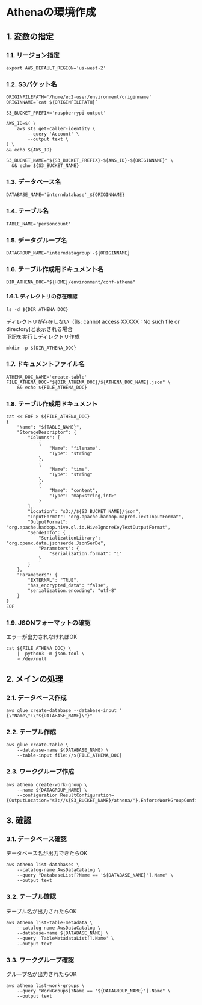 <!-- omit in toc -->
# Athenaの環境作成

## 1. 変数の指定

### 1.1. リージョン指定

    export AWS_DEFAULT_REGION='us-west-2'

### 1.2. S3バケット名

    ORIGINFILEPATH='/home/ec2-user/environment/originname'
    ORIGINNAME=`cat ${ORIGINFILEPATH}`

    S3_BUCKET_PREFIX='raspberrypi-output'

    AWS_ID=$( \
        aws sts get-caller-identity \
            --query 'Account' \
            --output text \
    ) \
    && echo ${AWS_ID}

    S3_BUCKET_NAME="${S3_BUCKET_PREFIX}-${AWS_ID}-${ORIGINNAME}" \
      && echo ${S3_BUCKET_NAME}

### 1.3. データベース名

    DATABASE_NAME='interndatabase'_${ORIGINNAME}

### 1.4. テーブル名

    TABLE_NAME='personcount'

### 1.5. データグループ名

    DATAGROUP_NAME='interndatagroup'-${ORIGINNAME}

### 1.6. テーブル作成用ドキュメント名

    DIR_ATHENA_DOC="${HOME}/environment/conf-athena"

#### 1.6.1. ディレクトリの存在確認

    ls -d ${DIR_ATHENA_DOC}

ディレクトリが存在しない（[ls: cannot access XXXXX : No such file or directory]と表示される場合  
下記を実行しディレクトリ作成

    mkdir -p ${DIR_ATHENA_DOC}

### 1.7. ドキュメントファイル名

    ATHENA_DOC_NAME='create-table'
    FILE_ATHENA_DOC="${DIR_ATHENA_DOC}/${ATHENA_DOC_NAME}.json" \
        && echo ${FILE_ATHENA_DOC}

### 1.8. テーブル作成用ドキュメント

    cat << EOF > ${FILE_ATHENA_DOC}
    {
        "Name": "${TABLE_NAME}",
        "StorageDescriptor": {
            "Columns": [
                {
                    "Name": "filename",
                    "Type": "string"
                },
                {
                    "Name": "time",
                    "Type": "string"
                },
                {
                    "Name": "content",
                    "Type": "map<string,int>"
                }
            ],
            "Location": "s3://${S3_BUCKET_NAME}/json",
            "InputFormat": "org.apache.hadoop.mapred.TextInputFormat",
            "OutputFormat": "org.apache.hadoop.hive.ql.io.HiveIgnoreKeyTextOutputFormat",
            "SerdeInfo": {
                "SerializationLibrary": "org.openx.data.jsonserde.JsonSerDe",
                "Parameters": {
                    "serialization.format": "1"
                }
            }
        },
        "Parameters": {
            "EXTERNAL": "TRUE",
            "has_encrypted_data": "false",
            "serialization.encoding": "utf-8"
        }
    }
    EOF

### 1.9. JSONフォーマットの確認

エラーが出力されなければOK

    cat ${FILE_ATHENA_DOC} \
        |  python3 -m json.tool \
        > /dev/null

## 2. メインの処理

### 2.1. データベース作成

    aws glue create-database --database-input "{\"Name\":\"${DATABASE_NAME}\"}"

### 2.2. テーブル作成

    aws glue create-table \
        --database-name ${DATABASE_NAME} \
        --table-input file://${FILE_ATHENA_DOC}

### 2.3. ワークグループ作成

    aws athena create-work-group \
        --name ${DATAGROUP_NAME} \
        --configuration ResultConfiguration={OutputLocation="s3://${S3_BUCKET_NAME}/athena/"},EnforceWorkGroupConfiguration="true",PublishCloudWatchMetricsEnabled="true"

## 3. 確認

### 3.1. データベース確認

データベース名が出力できたらOK

    aws athena list-databases \
        --catalog-name AwsDataCatalog \
        --query "DatabaseList[?Name == '${DATABASE_NAME}'].Name" \
        --output text

### 3.2. テーブル確認

テーブル名が出力されたらOK

    aws athena list-table-metadata \
        --catalog-name AwsDataCatalog \
        --database-name ${DATABASE_NAME} \
        --query 'TableMetadataList[].Name' \
        --output text

### 3.3. ワークグループ確認

グループ名が出力されたらOK

    aws athena list-work-groups \
        --query "WorkGroups[?Name == '${DATAGROUP_NAME}'].Name" \
        --output text
